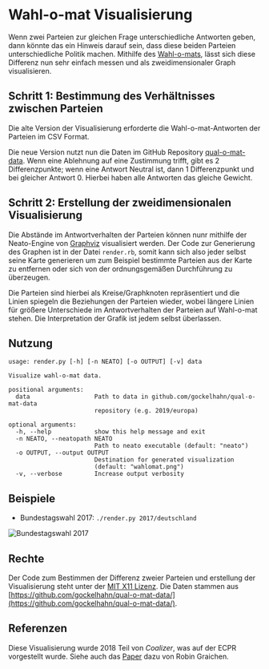 Wahl-o-mat Visualisierung
=========================

Wenn zwei Parteien zur gleichen Frage unterschiedliche Antworten geben,
dann könnte das ein Hinweis darauf sein, dass diese beiden Parteien
unterschiedliche Politik machen. Mithilfe des [Wahl-o-mats](http://www.wahlomat.de/), lässt sich
diese Differenz nun sehr einfach messen und als zweidimensionaler Graph visualisieren.

Schritt 1: Bestimmung des Verhältnisses zwischen Parteien
---------------------------------------------------------

Die alte Version der Visualisierung erforderte die Wahl-o-mat-Antworten der Parteien im CSV Format.

Die neue Version nutzt nun die Daten im GitHub Repository 
[qual-o-mat-data](https://github.com/gockelhahn/qual-o-mat-data/).
Wenn eine Ablehnung auf eine Zustimmung trifft, gibt es 2 Differenzpunkte;
wenn eine Antwort Neutral ist, dann 1 Differenzpunkt und bei gleicher Antwort 0.
Hierbei haben alle Antworten das gleiche Gewicht.

Schritt 2: Erstellung der zweidimensionalen Visualisierung
----------------------------------------------------------

Die Abstände im Antwortverhalten der Parteien können nunr mithilfe der Neato-Engine von
[Graphviz](http://www.graphviz.org/) visualisiert werden. Der Code zur Generierung des
Graphen ist in der Datei ``render.rb``, somit kann sich also jeder selbst seine Karte
generieren um zum Beispiel bestimmte Parteien aus der Karte zu entfernen oder sich
von der ordnungsgemäßen Durchführung zu überzeugen.

Die Parteien sind hierbei als Kreise/Graphknoten repräsentiert und die Linien spiegeln
die Beziehungen der Parteien wieder, wobei längere Linien für größere Unterschiede
im Antwortverhalten der Parteien auf Wahl-o-mat stehen.
Die Interpretation der Grafik ist jedem selbst überlassen.

Nutzung
-------

```
usage: render.py [-h] [-n NEATO] [-o OUTPUT] [-v] data

Visualize wahl-o-mat data.

positional arguments:
  data                  Path to data in github.com/gockelhahn/qual-o-mat-data
                        repository (e.g. 2019/europa)

optional arguments:
  -h, --help            show this help message and exit
  -n NEATO, --neatopath NEATO
                        Path to neato executable (default: "neato")
  -o OUTPUT, --output OUTPUT
                        Destination for generated visualization
                        (default: "wahlomat.png")
  -v, --verbose         Increase output verbosity
```
Beispiele
---------

- Bundestagswahl 2017: `./render.py 2017/deutschland`

![Bundestagswahl 2017](https://chris-schuster.net/node/330/btw2017.png)

Rechte
------

Der Code zum Bestimmen der Differenz zweier Parteien und erstellung der Visualisierung
steht unter der [MIT X11 Lizenz](http://www.opensource.org/licenses/mit-license.php).
Die Daten stammen aus
[https://github.com/gockelhahn/qual-o-mat-data/](https://github.com/gockelhahn/qual-o-mat-data/).

Referenzen
----------

Diese Visualisierung wurde 2018 Teil von *Coalizer*, was auf der ECPR vorgestellt wurde.
Siehe auch das [Paper](https://ecpr.eu/Events/PaperDetails.aspx?PaperID=41926&EventID=115)
dazu von Robin Graichen.
